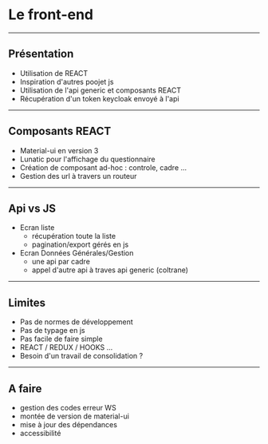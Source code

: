 # Le front-end

---

## Présentation

- Utilisation de REACT
- Inspiration d'autres poojet js
- Utilisation de l'api generic et composants REACT
- Récupération d'un token keycloak envoyé à l'api

---

## Composants REACT

- Material-ui en version 3
- Lunatic pour l'affichage du questionnaire
- Création de composant ad-hoc : controle, cadre ...
- Gestion des url à travers un routeur

---

## Api vs JS

- Ecran liste
  - récupération toute la liste
  - pagination/export gérés en js
- Ecran Données Générales/Gestion
  - une api par cadre
  - appel d'autre api à traves api generic (coltrane)

---

## Limites

- Pas de normes de développement
- Pas de typage en js
- Pas facile de faire simple
- REACT / REDUX / HOOKS ...
- Besoin d'un travail de consolidation ?

---

## A faire

- gestion des codes erreur WS
- montée de version de material-ui
- mise à jour des dépendances
- accessibilité
